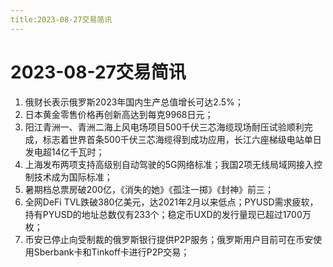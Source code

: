 ```yaml
---
title:2023-08-27交易简讯
---
```

# 2023-08-27交易简讯
1. 俄财长表示俄罗斯2023年国内生产总值增长可达2.5%；
2. 日本黄金零售价格再创新高达到每克9968日元；
3. 阳江青洲一、青洲二海上风电场项目500千伏三芯海缆现场耐压试验顺利完成，标志着世界首条500千伏三芯海缆得到成功应用，长江六座梯级电站单日发电超14亿千瓦时；
4. 上海发布两项支持高级别自动驾驶的5G网络标准；我国2项无线局域网接入控制技术成为国际标准；
5. 暑期档总票房破200亿，《消失的她》《孤注一掷》《封神》前三；
6. 全网DeFi TVL跌破380亿美元，达2021年2月以来低点；PYUSD需求疲软，持有PYUSD的地址总数仅有233个；稳定币UXD的发行量现已超过1700万枚；
7. 币安已停止向受制裁的俄罗斯银行提供P2P服务；俄罗斯用户目前可在币安使用Sberbank卡和Tinkoff卡进行P2P交易；